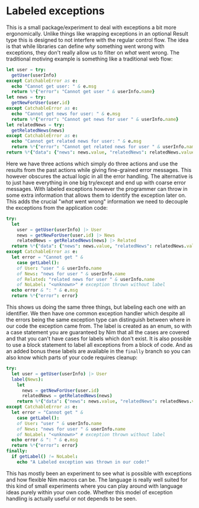 # Labeled exceptions
This is a small package/experiment to deal with exceptions a bit more
ergonomically. Unlike things like wrapping exceptions in an optional Result type
this is designed to not interfere with the regular control flow. The idea is
that while libraries can define _why_ something went wrong with exceptions, they
don't really allow us to filter on _what_ went wrong. The traditional motiving
example is something like a traditional web flow:

```nim
let user = try:
  getUser(userInfo)
except CatchableError as e:
  echo "Cannot get user: " & e.msg
  return %*{"error": "Cannot get user " & userInfo.name}
let news = try:
  getNewForUser(user.id)
except CatchableError as e:
  echo "Cannot get news for user: " & e.msg
  return %*{"error": "Cannot get news for user " & userInfo.name}
let relatedNews = try:
  getRelatedNews(news)
except CatchableError as e:
  echo "Cannot get related news for user: " & e.msg
  return %*{"error": "Cannot get related news for user " & userInfo.name}
return %*{"data": {"news": news.value, "relatedNews": relatedNews.value}}
```

Here we have three actions which simply do three actions and use the results
from the past actions while giving fine-grained error messages. This however
obscures the actual logic in all the error handling. The alternative is to just
have everything in one big try/except and end up with coarse error messages.
With labeled exceptions however the programmer can throw in some extra
information that allows them to identify the exception later on. This adds the
crucial "_what_ went wrong" information we need to decouple the exceptions from
the application code:

```nim
try:
  let
    user = getUser(userInfo) |> User
    news = getNewForUser(user.id) |> News
    relatedNews = getRelatedNews(news) |> Related
  return %*{"data": {"news": news.value, "relatedNews": relatedNews.value}}
except CatchableError as e:
  let error = "Cannot get " &
    case getLabel():
    of User: "user " & userInfo.name
    of News: "news for user " & userInfo.name
    of Related: "related news for user " & userInfo.name
    of NoLabel: "<unknown>" # exception thrown without label
  echo error & ": " & e.msg
  return %*{"error": error}
```

This shows us doing the same three things, but labeling each one with an
identifier. We then have one common exception handler which despite all the
errors being the same exception type can distinguish between where in our code
the exception came from. The label is created as an enum, so with a case
statement you are guaranteed by Nim that all the cases are covered and that you
can't have cases for labels which don't exist. It is also possible to use a
block statement to label all exceptions from a block of code. And as an added
bonus these labels are available in the `finally` branch so you can also know
which parts of your code requires cleanup:

```nim
try:
  let user = getUser(userInfo) |> User
  label(News):
    let
      news = getNewForUser(user.id)
      relatedNews = getRelatedNews(news)
    return %*{"data": {"news": news.value, "relatedNews": relatedNews.value}}
except CatchableError as e:
  let error = "Cannot get " &
    case getLabel():
    of User: "user " & userInfo.name
    of News: "news for user " & userInfo.name
    of NoLabel: "<unknown>" # exception thrown without label
  echo error & ": " & e.msg
  return %*{"error": error}
finally:
  if getLabel() != NoLabel:
    echo "A Labeled exception was thrown in our code!"
```

This has mostly been an experiment to see what is possible with exceptions and
how flexible Nim macros can be. The language is really well suited for this
kind of small experiments where you can play around with language ideas purely
within your own code. Whether this model of exception handling is actually
useful or not depends to be seen.
